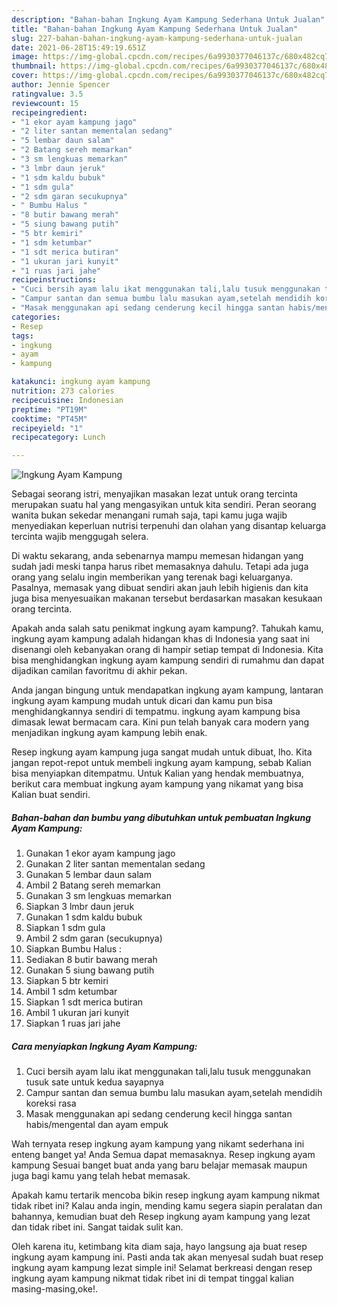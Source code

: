 ```yaml
---
description: "Bahan-bahan Ingkung Ayam Kampung Sederhana Untuk Jualan"
title: "Bahan-bahan Ingkung Ayam Kampung Sederhana Untuk Jualan"
slug: 227-bahan-bahan-ingkung-ayam-kampung-sederhana-untuk-jualan
date: 2021-06-28T15:49:19.651Z
image: https://img-global.cpcdn.com/recipes/6a9930377046137c/680x482cq70/ingkung-ayam-kampung-foto-resep-utama.jpg
thumbnail: https://img-global.cpcdn.com/recipes/6a9930377046137c/680x482cq70/ingkung-ayam-kampung-foto-resep-utama.jpg
cover: https://img-global.cpcdn.com/recipes/6a9930377046137c/680x482cq70/ingkung-ayam-kampung-foto-resep-utama.jpg
author: Jennie Spencer
ratingvalue: 3.5
reviewcount: 15
recipeingredient:
- "1 ekor ayam kampung jago"
- "2 liter santan mementalan sedang"
- "5 lembar daun salam"
- "2 Batang sereh memarkan"
- "3 sm lengkuas memarkan"
- "3 lmbr daun jeruk"
- "1 sdm kaldu bubuk"
- "1 sdm gula"
- "2 sdm garan secukupnya"
- " Bumbu Halus "
- "8 butir bawang merah"
- "5 siung bawang putih"
- "5 btr kemiri"
- "1 sdm ketumbar"
- "1 sdt merica butiran"
- "1 ukuran jari kunyit"
- "1 ruas jari jahe"
recipeinstructions:
- "Cuci bersih ayam lalu ikat menggunakan tali,lalu tusuk menggunakan tusuk sate untuk kedua sayapnya"
- "Campur santan dan semua bumbu lalu masukan ayam,setelah mendidih koreksi rasa"
- "Masak menggunakan api sedang cenderung kecil hingga santan habis/mengental dan ayam empuk"
categories:
- Resep
tags:
- ingkung
- ayam
- kampung

katakunci: ingkung ayam kampung 
nutrition: 273 calories
recipecuisine: Indonesian
preptime: "PT19M"
cooktime: "PT45M"
recipeyield: "1"
recipecategory: Lunch

---
```



![Ingkung Ayam Kampung](https://img-global.cpcdn.com/recipes/6a9930377046137c/680x482cq70/ingkung-ayam-kampung-foto-resep-utama.jpg)

Sebagai seorang istri, menyajikan masakan lezat untuk orang tercinta merupakan suatu hal yang mengasyikan untuk kita sendiri. Peran seorang  wanita bukan sekedar menangani rumah saja, tapi kamu juga wajib menyediakan keperluan nutrisi terpenuhi dan olahan yang disantap keluarga tercinta wajib menggugah selera.

Di waktu  sekarang, anda sebenarnya mampu memesan hidangan yang sudah jadi meski tanpa harus ribet memasaknya dahulu. Tetapi ada juga orang yang selalu ingin memberikan yang terenak bagi keluarganya. Pasalnya, memasak yang dibuat sendiri akan jauh lebih higienis dan kita juga bisa menyesuaikan makanan tersebut berdasarkan masakan kesukaan orang tercinta. 



Apakah anda salah satu penikmat ingkung ayam kampung?. Tahukah kamu, ingkung ayam kampung adalah hidangan khas di Indonesia yang saat ini disenangi oleh kebanyakan orang di hampir setiap tempat di Indonesia. Kita bisa menghidangkan ingkung ayam kampung sendiri di rumahmu dan dapat dijadikan camilan favoritmu di akhir pekan.

Anda jangan bingung untuk mendapatkan ingkung ayam kampung, lantaran ingkung ayam kampung mudah untuk dicari dan kamu pun bisa menghidangkannya sendiri di tempatmu. ingkung ayam kampung bisa dimasak lewat bermacam cara. Kini pun telah banyak cara modern yang menjadikan ingkung ayam kampung lebih enak.

Resep ingkung ayam kampung juga sangat mudah untuk dibuat, lho. Kita jangan repot-repot untuk membeli ingkung ayam kampung, sebab Kalian bisa menyiapkan ditempatmu. Untuk Kalian yang hendak membuatnya, berikut cara membuat ingkung ayam kampung yang nikamat yang bisa Kalian buat sendiri.

<!--inarticleads1-->

##### Bahan-bahan dan bumbu yang dibutuhkan untuk pembuatan Ingkung Ayam Kampung:

1. Gunakan 1 ekor ayam kampung jago
1. Gunakan 2 liter santan mementalan sedang
1. Gunakan 5 lembar daun salam
1. Ambil 2 Batang sereh memarkan
1. Gunakan 3 sm lengkuas memarkan
1. Siapkan 3 lmbr daun jeruk
1. Gunakan 1 sdm kaldu bubuk
1. Siapkan 1 sdm gula
1. Ambil 2 sdm garan (secukupnya)
1. Siapkan  Bumbu Halus :
1. Sediakan 8 butir bawang merah
1. Gunakan 5 siung bawang putih
1. Siapkan 5 btr kemiri
1. Ambil 1 sdm ketumbar
1. Siapkan 1 sdt merica butiran
1. Ambil 1 ukuran jari kunyit
1. Siapkan 1 ruas jari jahe




<!--inarticleads2-->

##### Cara menyiapkan Ingkung Ayam Kampung:

1. Cuci bersih ayam lalu ikat menggunakan tali,lalu tusuk menggunakan tusuk sate untuk kedua sayapnya
1. Campur santan dan semua bumbu lalu masukan ayam,setelah mendidih koreksi rasa
1. Masak menggunakan api sedang cenderung kecil hingga santan habis/mengental dan ayam empuk




Wah ternyata resep ingkung ayam kampung yang nikamt sederhana ini enteng banget ya! Anda Semua dapat memasaknya. Resep ingkung ayam kampung Sesuai banget buat anda yang baru belajar memasak maupun juga bagi kamu yang telah hebat memasak.

Apakah kamu tertarik mencoba bikin resep ingkung ayam kampung nikmat tidak ribet ini? Kalau anda ingin, mending kamu segera siapin peralatan dan bahannya, kemudian buat deh Resep ingkung ayam kampung yang lezat dan tidak ribet ini. Sangat taidak sulit kan. 

Oleh karena itu, ketimbang kita diam saja, hayo langsung aja buat resep ingkung ayam kampung ini. Pasti anda tak akan menyesal sudah buat resep ingkung ayam kampung lezat simple ini! Selamat berkreasi dengan resep ingkung ayam kampung nikmat tidak ribet ini di tempat tinggal kalian masing-masing,oke!.

